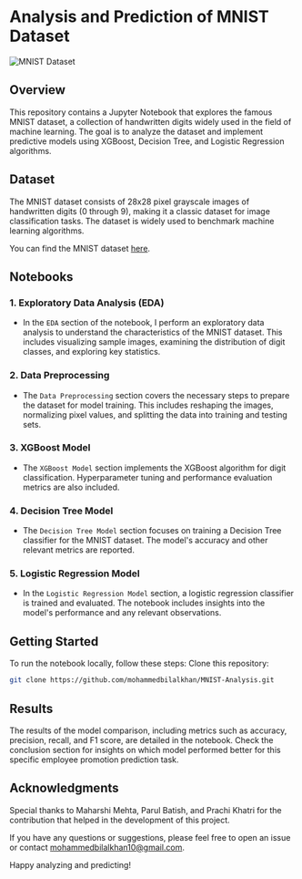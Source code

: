 # Analysis and Prediction of MNIST Dataset

![MNIST Dataset](https://upload.wikimedia.org/wikipedia/commons/2/27/MnistExamples.png)

## Overview

This repository contains a Jupyter Notebook that explores the famous MNIST dataset, a collection of handwritten digits widely used in the field of machine learning. The goal is to analyze the dataset and implement predictive models using XGBoost, Decision Tree, and Logistic Regression algorithms.

## Dataset

The MNIST dataset consists of 28x28 pixel grayscale images of handwritten digits (0 through 9), making it a classic dataset for image classification tasks. The dataset is widely used to benchmark machine learning algorithms.

You can find the MNIST dataset [here](https://www.kaggle.com/datasets/hojjatk/mnist-dataset).

## Notebooks

### 1. Exploratory Data Analysis (EDA)

- In the `EDA` section of the notebook, I perform an exploratory data analysis to understand the characteristics of the MNIST dataset. This includes visualizing sample images, examining the distribution of digit classes, and exploring key statistics.

### 2. Data Preprocessing

- The `Data Preprocessing` section covers the necessary steps to prepare the dataset for model training. This includes reshaping the images, normalizing pixel values, and splitting the data into training and testing sets.

### 3. XGBoost Model

- The `XGBoost Model` section implements the XGBoost algorithm for digit classification. Hyperparameter tuning and performance evaluation metrics are also included.

### 4. Decision Tree Model

- The `Decision Tree Model` section focuses on training a Decision Tree classifier for the MNIST dataset. The model's accuracy and other relevant metrics are reported.

### 5. Logistic Regression Model

- In the `Logistic Regression Model` section, a logistic regression classifier is trained and evaluated. The notebook includes insights into the model's performance and any relevant observations.

## Getting Started

To run the notebook locally, follow these steps:
Clone this repository:
```bash
git clone https://github.com/mohammedbilalkhan/MNIST-Analysis.git
```

## Results
The results of the model comparison, including metrics such as accuracy, precision, recall, and F1 score, are detailed in the notebook. Check the conclusion section for insights on which model performed better for this specific employee promotion prediction task.

## Acknowledgments
Special thanks to Maharshi Mehta, Parul Batish, and Prachi Khatri for the contribution that helped in the development of this project.

If you have any questions or suggestions, please feel free to open an issue or contact mohammedbilalkhan10@gmail.com.

Happy analyzing and predicting!
